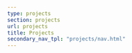 ```yaml
---
type: projects
section: projects
url: projects
title: Projects
secondary_nav_tpl: "projects/nav.html"
---
```

